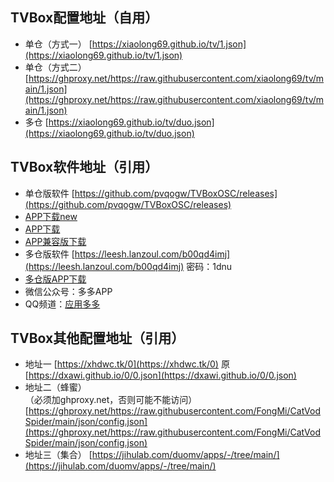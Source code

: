 ## TVBox配置地址（自用）
- 单仓（方式一） [https://xiaolong69.github.io/tv/1.json](https://xiaolong69.github.io/tv/1.json)  
- 单仓（方式二）[https://ghproxy.net/https://raw.githubusercontent.com/xiaolong69/tv/main/1.json](https://ghproxy.net/https://raw.githubusercontent.com/xiaolong69/tv/main/1.json)
- 多仓 [https://xiaolong69.github.io/tv/duo.json](https://xiaolong69.github.io/tv/duo.json)

## TVBox软件地址（引用）
- 单仓版软件 [https://github.com/pvqogw/TVBoxOSC/releases](https://github.com/pvqogw/TVBoxOSC/releases)
- [APP下载new](https://ghproxy.com/https://github.com/o0HalfLife0o/TVBoxOSC/releases/download/20231028-1135/TVBox_takagen99_20231028-1135.apk)
- [APP下载](https://gitee.com/xiaolong69/xl/raw/master/app/TVBox_takagen99_20230925-1300.apk)
- [APP兼容版下载](https://gitee.com/xiaolong69/xl/raw/master/app/TVBox_q215613905_20230716-2022.apk)
- 多仓版软件 [https://leesh.lanzoul.com/b00qd4imj](https://leesh.lanzoul.com/b00qd4imj)
密码：1dnu
- [多仓版APP下载](https://gitee.com/xiaolong69/xl/raw/master/app/%E5%BD%B1%E8%A7%86%E4%BB%935.0.8.apk)
- 微信公众号：多多APP
- QQ频道：[应用多多](https://qun.qq.com/qqweb/qunpro/share?_wv=3&_wwv=128&appChannel=share&inviteCode=1XbWa3rLtqN&businessType=9&from=181074&biz=ka&mainSourceId=share&subSourceId=others&jumpsource=shorturl#/out)

## TVBox其他配置地址（引用）
- 地址一 [https://xhdwc.tk/0](https://xhdwc.tk/0)  原[https://dxawi.github.io/0/0.json](https://dxawi.github.io/0/0.json)
- 地址二（蜂蜜）  
（必须加ghproxy.net，否则可能不能访问） [https://ghproxy.net/https://raw.githubusercontent.com/FongMi/CatVodSpider/main/json/config.json](https://ghproxy.net/https://raw.githubusercontent.com/FongMi/CatVodSpider/main/json/config.json)
- 地址三（集合） [https://jihulab.com/duomv/apps/-/tree/main/](https://jihulab.com/duomv/apps/-/tree/main/)

